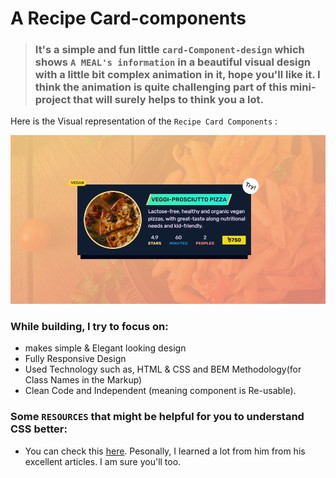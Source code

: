 # **A Recipe Card-components**

> ### It's a simple and fun little `card-Component-design` which shows `A MEAL's information` in a beautiful visual design with a little bit complex animation in it, hope you'll like it. I think the animation is quite challenging part of this mini-project that will surely helps to think you a lot.

Here is the Visual representation of the `Recipe Card Components` :

![alt text](/img/Recipe-pizza.png "Recipe Card of a Vegeterian Pizza")

### While building, I try to focus on:

- makes simple & Elegant looking design
- Fully Responsive Design
- Used Technology such as, HTML & CSS and BEM Methodology(for Class Names in the Markup)
- Clean Code and Independent (meaning component is Re-usable).

### Some `RESOURCES` that might be helpful for you to understand CSS better:

- You can check this [here](https://ishadeed.com/). Pesonally, I learned a lot from him from his excellent articles. I am sure you'll too.
